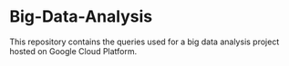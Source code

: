 # Big-Data-Analysis
This repository contains the queries used for a big data analysis project hosted on Google Cloud Platform. 

